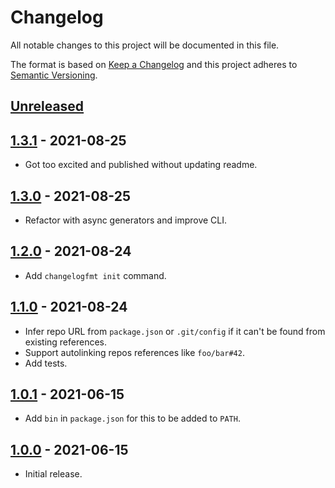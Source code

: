 # Changelog
All notable changes to this project will be documented in this file.

The format is based on [Keep a Changelog](http://keepachangelog.com/en/1.0.0/)
and this project adheres to [Semantic Versioning](http://semver.org/spec/v2.0.0.html).

## [Unreleased]

## [1.3.1] - 2021-08-25
* Got too excited and published without updating readme.

## [1.3.0] - 2021-08-25
* Refactor with async generators and improve CLI.

## [1.2.0] - 2021-08-24
* Add `changelogfmt init` command.

## [1.1.0] - 2021-08-24
* Infer repo URL from `package.json` or `.git/config` if it can't be
  found from existing references.
* Support autolinking repos references like `foo/bar#42`.
* Add tests.

## [1.0.1] - 2021-06-15
* Add `bin` in `package.json` for this to be added to `PATH`.

## [1.0.0] - 2021-06-15
* Initial release.

[Unreleased]: https://github.com/valeriangalliat/changelogfmt/compare/v1.3.1...HEAD
[1.3.1]: https://github.com/valeriangalliat/changelogfmt/compare/v1.3.0...v1.3.1
[1.3.0]: https://github.com/valeriangalliat/changelogfmt/compare/v1.2.0...v1.3.0
[1.2.0]: https://github.com/valeriangalliat/changelogfmt/compare/v1.1.0...v1.2.0
[1.1.0]: https://github.com/valeriangalliat/changelogfmt/compare/v1.0.1...v1.1.0
[1.0.1]: https://github.com/valeriangalliat/changelogfmt/compare/v1.0.0...v1.0.1
[1.0.0]: https://github.com/valeriangalliat/changelogfmt/tree/v1.0.0
